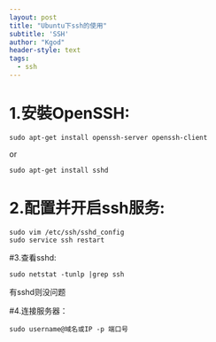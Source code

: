 ```yaml
--- 
layout: post
title: "Ubuntu下ssh的使用" 
subtitle: 'SSH' 
author: "Kgod" 
header-style: text 
tags: 
  - ssh
---
```

# 1.安裝OpenSSH: 
```
sudo apt-get install openssh-server openssh-client
``` 
or 
```
sudo apt-get install sshd
```

# 2.配置并开启ssh服务: 
```
sudo vim /etc/ssh/sshd_config
sudo service ssh restart
```

#3.查看sshd:
```
sudo netstat -tunlp |grep ssh
```
有sshd则没问题

#4.连接服务器：
```
sudo username@域名或IP -p 端口号
```
 


